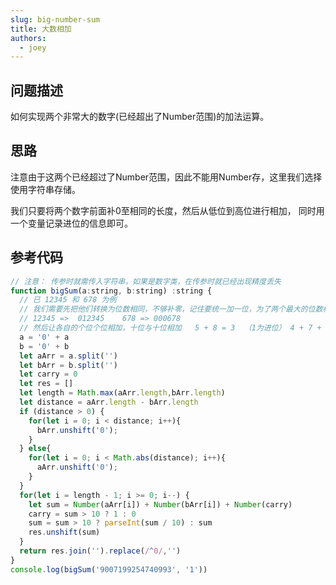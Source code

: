 ```yaml
---
slug: big-number-sum
title: 大数相加
authors: 
  - joey
---
```


## 问题描述

如何实现两个非常大的数字(已经超出了Number范围)的加法运算。

<!--truncate-->

## 思路

注意由于这两个已经超过了Number范围，因此不能用Number存，这里我们选择使用字符串存储。

我们只要将两个数字前面补0至相同的长度，然后从低位到高位进行相加， 同时用一个变量记录进位的信息即可。

## 参考代码

```js
// 注意： 传参时就需传入字符串，如果是数字类，在传参时就已经出现精度丢失
function bigSum(a:string, b:string) :string {
  // 已 12345 和 678 为例
  // 我们需要先把他们转换为位数相同，不够补零，记住要统一加一位，为了两个最大的位数相加后可能需要进位
  // 12345 =>  012345    678 => 000678
  // 然后让各自的个位个位相加，十位与十位相加   5 + 8 = 3  （1为进位） 4 + 7 + 1 = 2 （1） .....
  a = '0' + a 
  b = '0' + b
  let aArr = a.split('')
  let bArr = b.split('')
  let carry = 0
  let res = []
  let length = Math.max(aArr.length,bArr.length)
  let distance = aArr.length - bArr.length
  if (distance > 0) {
    for(let i = 0; i < distance; i++){
      bArr.unshift('0');
    }
  } else{
    for(let i = 0; i < Math.abs(distance); i++){
      aArr.unshift('0');
    }
  }
  for(let i = length - 1; i >= 0; i--) {
    let sum = Number(aArr[i]) + Number(bArr[i]) + Number(carry)
    carry = sum > 10 ? 1 : 0
    sum = sum > 10 ? parseInt(sum / 10) : sum
    res.unshift(sum)
  }
  return res.join('').replace(/^0/,'')
}
console.log(bigSum('9007199254740993', '1'))
```
 